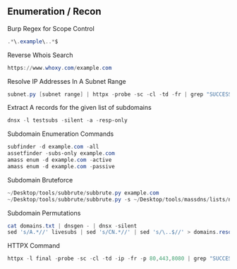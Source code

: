 ## [](#header-2) Enumeration / Recon
Burp Regex for Scope Control
```powershell
.*\.example\..*$
```
Reverse Whois Search
```powershell
https://www.whoxy.com/example.com
```
Resolve IP Addresses In A Subnet Range
```powershell
subnet.py [subnet range] | httpx -probe -sc -cl -td -fr | grep "SUCCESS"
```
Extract A records for the given list of subdomains
```powershell
dnsx -l testsubs -silent -a -resp-only
```
Subdomain Enumeration Commands
```powershell
subfinder -d example.com -all
assetfinder -subs-only example.com
amass enum -d example.com -active
amass enum -d example.com -passive
```
Subdomain Bruteforce
```powershell
~/Desktop/tools/subbrute/subbrute.py example.com
~/Desktop/tools/subbrute/subbrute.py -s ~/Desktop/tools/massdns/lists/names.txt example.com
```
Subdomain Permutations
```powershell
cat domains.txt | dnsgen - | dnsx -silent
sed 's/A.*//' livesubs | sed 's/CN.*//' | sed 's/\..$//' > domains.resolved
```
HTTPX Command
```powershell
httpx -l final -probe -sc -cl -td -ip -fr -p 80,443,8080 | grep "SUCCESS"
```
